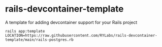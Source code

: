 # rails-devcontainer-template
A template for adding devcontainer support for your Rails project

```shell
rails app:template LOCATION=https://raw.githubusercontent.com/RYLabs/rails-devcontainer-template/main/rails-postgres.rb
```
